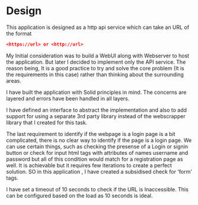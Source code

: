 # Design
This application is designed as a http api service which can take an URL of the format
```json
<https://url> or <http://url>
```
My Initial consideration was to build a WebUI along with Webserver to host the application. But later I decided to implement only the API service. The reason being,
It is a good practice to try and solve the core problem (It is the requirements in this case) rather than thinking about the surrounding areas.

I have built the application with Solid principles in mind. The concerns are layered and errors have been handled in all layers.

I have defined an interface to abstract the implementation and also to add support for using a separate 3rd party library instead of the webscrapper library that I created for this task.

The last requirement to identify if the webpage is a login page is a bit complicated, there is no clear way to identify if the page is a login page. We can use certain things, such as checking the presense of a Login or signin button or check for input html tags with attributes of names username and password but all of this condition would match for a registration page as well. It is achievable but it requires few iterations to create a perfect solution. SO in this application , I have created a subsidised check for 'form' tags.

I have set a timeout of 10 seconds to check if the URL is Inaccessible. This can be configured based on the load as 10 seconds is ideal.

